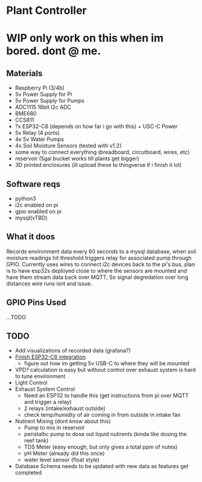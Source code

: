 # Plant Controller

# WIP only work on this when im bored. dont @ me.

## Materials
- Raspberry Pi (3/4b)
- 5v Power Supply for Pi
- 5v Power Supply for Pumps
- ADC1115 16bit i2c ADC
- BME680
- CCS811
- ?x ESP32-C6 (depends on how far i go with this) + USC-C Power
- 5v Relay (4 ports)
- 4x 5v Water Pumps
- 4x Soil Moisture Sensors (tested with v1.2)
- some way to connect everything (breadboard, circutboard, wires, etc)
- reservoir (5gal bucket works till plants get bigger)
- 3D printed enclosures (ill upload these to thingverse if i finish it lol)

## Software reqs
- python3
- i2c enabled on pi
- gpio enabled on pi
- mysql(vTBD)

## What it doos
Records environment data every 60 seconds to a mysql database, when soil moisture readings hit threshold triggers relay for associated pump through GPIO.
Currently uses wires to connect i2c devices back to the pi's bus, plan is to have esp32s deployed close to where the sensors are mounted and have them stream data back over MQTT; So signal degredation over long distances wire runs isnt and issue.

## GPIO Pins Used
...TODO

## TODO
- Add visualizations of recorded data (grafana?)
- [Finish ESP32-C6 integration](https://github.com/JasdeepN/esp32-remote.git)
    - figure out how im getting 5v USB-C to where they will be mounted 
- VPD? calculation is easy but without control over exhaust system is hard to tune environment
- Light Control
- Exhaust System Control 
    - Need an ESP32 to handle this (get instructions from pi over MQTT and trigger a relay)
    - 2 relays (intake/exhaust outside)
    - check temp/humidty of air coming in from outside in intake fan
- Nutirent Mixing (dont know about this)
    - Pump to mix in reservoir
    - peristaltic pump to dose out liquid nutirents (kinda like dosing the reef tank)
    - TDS Meter (easy enough, but only gives a total ppm of nutes)
    - pH Meter (already did this once)
    - water level sensor (float style)
- Database Schema needs to be updated with new data as features get completed 
